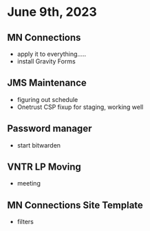 # June 9th, 2023

## MN Connections
- apply it to everything.....
- install Gravity Forms

## JMS Maintenance
- figuring out schedule
- Onetrust CSP fixup for staging, working well

## Password manager
- start bitwarden

## VNTR LP Moving
- meeting

## MN Connections Site Template
- filters